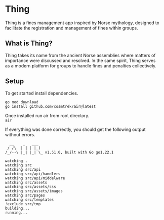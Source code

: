 # Thing

Thing is a fines management app inspired by Norse mythology, designed to facilitate the registration and management of fines within groups.

## What is Thing?

Thing takes its name from the ancient Norse assemblies where matters of importance were discussed and resolved. In the same spirit, Thing serves as a modern platform for groups to handle fines and penalties collectively.


## Setup

To get started install dependencies.
```
go mod download
go install github.com/cosmtrek/air@latest
```

Once installed run air from root directory. \
`air`

If everything was done correctly, you should get the following output without errors.
```
  __    _   ___  
 / /\  | | | |_) 
/_/--\ |_| |_| \_ v1.51.0, built with Go go1.22.1

watching .
watching src
watching src/api
watching src/api/handlers
watching src/api/middelware
watching src/assets
watching src/assets/css
watching src/assets/images
watching src/pages
watching src/templates
!exclude src/tmp
building...
running...
```